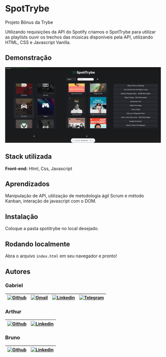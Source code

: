 # SpotTrybe
Projeto Bônus da Trybe

Utilizando requisições da API do Spotify criamos o SpotTrybe para utilizar as playlists ouvir os trechos das músicas disponíveis pela API, utilizando HTML, CSS e Javascript Vanilla.

## Demonstração

![Desktop](./spotitrybe.PNG)

## Stack utilizada

**Front-end:** Html, Css, Javascript

## Aprendizados

Manipulação de API, utilização de metodologia ágil Scrum e método Kanban, interação de javascript com o DOM.
## Instalação

Coloque a pasta spotitrybe no local desejado.
## Rodando localmente

Abra o arquivo `index.html` em seu navegador e pronto!

## Autores
### Gabriel

| [![Github](https://img.shields.io/badge/GitHub-100000?style=for-the-badge&logo=github&logoColor=white)](https://github.com/bicabenedicto) | [![Gmail](https://img.shields.io/badge/Gmail-D14836?style=for-the-badge&logo=gmail&logoColor=white)](mailto:gabrielpbenedicto@gmail.com) | [![Linkedin](https://img.shields.io/badge/LinkedIn-0077B5?style=for-the-badge&logo=linkedin&logoColor=white)](https://www.linkedin.com/in/gabrielbenedicto/) | [![Telegram](https://img.shields.io/badge/Telegram-2CA5E0?style=for-the-badge&logo=telegram&logoColor=white)](https://t.me/gabrielbenedicto) |
| ------|-------|-----|------|

### Arthur

| [![Github](https://img.shields.io/badge/GitHub-100000?style=for-the-badge&logo=github&logoColor=white)](https://github.com/arturholiv) |  [![Linkedin](https://img.shields.io/badge/LinkedIn-0077B5?style=for-the-badge&logo=linkedin&logoColor=white)](https://www.linkedin.com/in/arturholiv/) |
| ------ | ------- |


### Bruno

| [![Github](https://img.shields.io/badge/GitHub-100000?style=for-the-badge&logo=github&logoColor=white)](https://github.com/BrunoCBart) |  [![Linkedin](https://img.shields.io/badge/LinkedIn-0077B5?style=for-the-badge&logo=linkedin&logoColor=white)](https://www.linkedin.com/in/brunobartolomeu/) |
| ------ | ------- |

